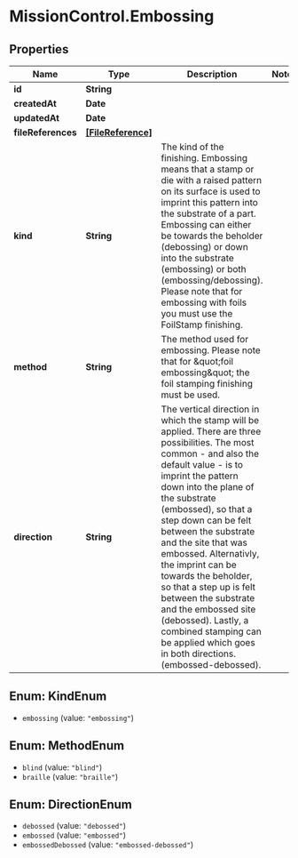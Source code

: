 # MissionControl.Embossing

## Properties
Name | Type | Description | Notes
------------ | ------------- | ------------- | -------------
**id** | **String** |  | 
**createdAt** | **Date** |  | 
**updatedAt** | **Date** |  | 
**fileReferences** | [**[FileReference]**](FileReference.md) |  | 
**kind** | **String** | The kind of the finishing. Embossing means that a stamp or die with a raised pattern on its surface is used to imprint this pattern into the substrate of a part. Embossing can either be towards the beholder (debossing) or down into the substrate (embossing) or both (embossing/debossing). Please note that for embossing with foils you must use the FoilStamp finishing. | 
**method** | **String** | The method used for embossing. Please note that for \&quot;foil embossing\&quot; the foil stamping finishing must be used.  | 
**direction** | **String** | The vertical direction in which the stamp will be applied. There are three possibilities. The most common - and also the default value - is to imprint the pattern down into the plane of the substrate (embossed), so that a step down can be felt between the substrate and the site that was embossed. Alternativly, the imprint can be towards the beholder, so that a step up is felt between the substrate and the embossed site (debossed). Lastly, a combined stamping can be applied which goes in both directions. (embossed-debossed).  | 

<a name="KindEnum"></a>
## Enum: KindEnum

* `embossing` (value: `"embossing"`)


<a name="MethodEnum"></a>
## Enum: MethodEnum

* `blind` (value: `"blind"`)
* `braille` (value: `"braille"`)


<a name="DirectionEnum"></a>
## Enum: DirectionEnum

* `debossed` (value: `"debossed"`)
* `embossed` (value: `"embossed"`)
* `embossedDebossed` (value: `"embossed-debossed"`)

